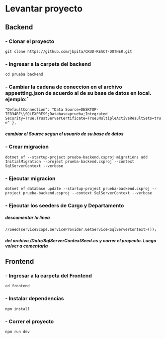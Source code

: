 
# Levantar proyecto

## Backend
### - Clonar el proyecto

`git clone https://github.com/jbpita/CRUD-REACT-DOTNER.git`

### - Ingresar a la carpeta del backend
`cd prueba backend`

### - Cambiar la cadena de coneccion en el archivo appsetting.json de acuerdo al de su base de datos en local. ejemplo:`
`"DefaultConnection": "Data Source=DESKTOP-7EB34BF\\SQLEXPRESS;Database=prueba;Integrated Security=True;TrustServerCertificate=True;MultipleActiveResultSets=true"
  },`

##### cambiar el Source segun el usuario de su base de datos

### - Crear migracion
`dotnet ef --startup-project prueba-backend.csproj migrations add InitialMigration --project prueba-backend.csproj --context SqlServerContext --verbose`

### - Ejecutar migracion
`dotnet ef database update --startup-project prueba-backend.csproj --project prueba-backend.csproj --context SqlServerContext --verbose`

### - Ejecutar los seeders de Cargo y Departamento
##### descomentar la linea 
`//Seed(serviceScope.ServiceProvider.GetService<SqlServerContext>());`
##### del archivo /Data/SqlServerContextSeed.cs y correr el proyecto. Luego volver a comentarla

## Frontend

### - Ingresar a la carpeta del Frontend
`cd frontend`
### - Instalar dependencias
`npm install`
### - Correr el proyecto
`npm run dev`
